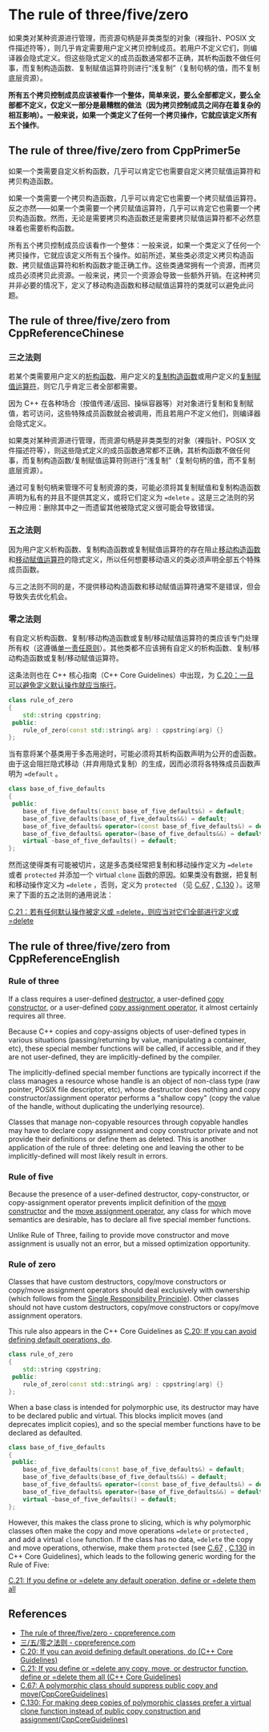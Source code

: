 # The rule of three/five/zero

如果类对某种资源进行管理，而资源句柄是非类类型的对象（裸指针、POSIX 文件描述符等），则几乎肯定需要用户定义拷贝控制成员。若用户不定义它们，则编译器会隐式定义。但这些隐式定义的成员函数通常都不正确，其析构函数不做任何事，而复制构造函数、复制赋值运算符则进行“浅复制”（复制句柄的值，而不复制底层资源）。

**所有五个拷贝控制成员应该被看作一个整体，简单来说，要么全部都定义，要么全部都不定义，仅定义一部分是最糟糕的做法（因为拷贝控制成员之间存在着复杂的相互影响）。一般来说，如果一个类定义了任何一个拷贝操作，它就应该定义所有五个操作**。

## The rule of three/five/zero from CppPrimer5e

如果一个类需要自定义析构函数，几乎可以肯定它也需要自定义拷贝赋值运算符和拷贝构造函数。

如果一个类需要一个拷贝构造函数，几乎可以肯定它也需要一个拷贝赋值运算符。反之亦然——如果一个类需要一个拷贝赋值运算符，几乎可以肯定它也需要一个拷贝构造函数。然而，无论是需要拷贝构造函数还是需要拷贝赋值运算符都不必然意味着也需要析构函数。

所有五个拷贝控制成员应该看作一个整体：一般来说，如果一个类定义了任何一个拷贝操作，它就应该定义所有五个操作。如前所述，某些类必须定义拷贝构造函数、拷贝赋值运算符和析构函数才能正确工作。这些类通常拥有一个资源，而拷贝成员必须拷贝此资源。一般来说，拷贝一个资源会导致一些额外开销。在这种拷贝并非必要的情况下，定义了移动构造函数和移动赋值运算符的类就可以避免此问题。

## The rule of three/five/zero from CppReferenceChinese

### 三之法则

若某个类需要用户定义的[析构函数](https://zh.cppreference.com/w/cpp/language/destructor)、用户定义的[复制构造函数](https://zh.cppreference.com/w/cpp/language/copy_constructor)或用户定义的[复制赋值运算符](https://zh.cppreference.com/w/cpp/language/copy_assignment)，则它几乎肯定三者全部都需要。

因为 C++ 在各种场合（按值传递/返回、操纵容器等）对对象进行复制和复制赋值，若可访问，这些特殊成员函数就会被调用，而且若用户不定义他们，则编译器会隐式定义。

如果类对某种资源进行管理，而资源句柄是非类类型的对象（裸指针、POSIX 文件描述符等），则这些隐式定义的成员函数通常都不正确，其析构函数不做任何事，而复制构造函数/复制赋值运算符则进行“浅复制”（复制句柄的值，而不复制底层资源）。

通过可复制句柄来管理不可复制资源的类，可能必须将其复制赋值和复制构造函数声明为私有的并且不提供其定义，或将它们定义为 `=delete` 。这是三之法则的另一种应用：删除其中之一而遗留其他被隐式定义很可能会导致错误。

### 五之法则

因为用户定义析构函数、复制构造函数或复制赋值运算符的存在阻止[移动构造函数](https://zh.cppreference.com/w/cpp/language/move_constructor)和[移动赋值运算符](https://zh.cppreference.com/w/cpp/language/move_assignment)的隐式定义，所以任何想要移动语义的类必须声明全部五个特殊成员函数。

与三之法则不同的是，不提供移动构造函数和移动赋值运算符通常不是错误，但会导致失去优化机会。

### 零之法则

有自定义析构函数、复制/移动构造函数或复制/移动赋值运算符的类应该专门处理所有权（这遵循[单一责任原则](https://en.wikipedia.org/wiki/Single_responsibility_principle)）。其他类都不应该拥有自定义的析构函数、复制/移动构造函数或复制/移动赋值运算符。

这条法则也在 C++ 核心指南（C++ Core Guidelines）中出现，为 [C.20：一旦可以避免定义默认操作就应当施行](https://github.com/isocpp/CppCoreGuidelines/blob/master/CppCoreGuidelines.md#Rc-zero)。

```cpp
class rule_of_zero
{
    std::string cppstring;
 public:
    rule_of_zero(const std::string& arg) : cppstring(arg) {}
};
```

当有意将某个基类用于多态用途时，可能必须将其析构函数声明为公开的虚函数。由于这会阻拦隐式移动（并弃用隐式复制）的生成，因而必须将各特殊成员函数声明为 `=default` 。

```cpp
class base_of_five_defaults
{
 public:
    base_of_five_defaults(const base_of_five_defaults&) = default;
    base_of_five_defaults(base_of_five_defaults&&) = default;
    base_of_five_defaults& operator=(const base_of_five_defaults&) = default;
    base_of_five_defaults& operator=(base_of_five_defaults&&) = default;
    virtual ~base_of_five_defaults() = default;
};
```

然而这使得类有可能被切片，这是多态类经常把复制和移动操作定义为 `=delete` 或者 `protected` 并添加一个 virtual `clone` 函数的原因。如果类没有数据，把复制和移动操作定义为 `=delete` ，否则，定义为 `protected` （见 [C.67](https://github.com/isocpp/CppCoreGuidelines/blob/master/CppCoreGuidelines.md#Rc-copy-virtual) , [C.130](https://github.com/isocpp/CppCoreGuidelines/blob/master/CppCoreGuidelines.md#Rh-copy) ）。这带来了下面的五之法则的通用说法：

[C.21：若有任何默认操作被定义或 =delete，则应当对它们全部进行定义或 =delete](https://github.com/isocpp/CppCoreGuidelines/blob/master/CppCoreGuidelines.md#Rc-five)

## The rule of three/five/zero from CppReferenceEnglish

### Rule of three

If a class requires a user-defined [destructor](https://en.cppreference.com/w/cpp/language/destructor), a user-defined [copy constructor](https://en.cppreference.com/w/cpp/language/copy_constructor), or a user-defined [copy assignment operator](https://en.cppreference.com/w/cpp/language/as_operator), it almost certainly requires all three.

Because C++ copies and copy-assigns objects of user-defined types in various situations (passing/returning by value, manipulating a container, etc), these special member functions will be called, if accessible, and if they are not user-defined, they are implicitly-defined by the compiler.

The implicitly-defined special member functions are typically incorrect if the class manages a resource whose handle is an object of non-class type (raw pointer, POSIX file descriptor, etc), whose destructor does nothing and copy constructor/assignment operator performs a "shallow copy" (copy the value of the handle, without duplicating the underlying resource).

Classes that manage non-copyable resources through copyable handles may have to declare copy assignment and copy constructor private and not provide their definitions or define them as deleted. This is another application of the rule of three: deleting one and leaving the other to be implicitly-defined will most likely result in errors.

### Rule of five

Because the presence of a user-defined destructor, copy-constructor, or copy-assignment operator prevents implicit definition of the [move constructor](https://en.cppreference.com/w/cpp/language/move_constructor) and the [move assignment operator](https://en.cppreference.com/w/cpp/language/move_operator), any class for which move semantics are desirable, has to declare all five special member functions.

Unlike Rule of Three, failing to provide move constructor and move assignment is usually not an error, but a missed optimization opportunity.

### Rule of zero

Classes that have custom destructors, copy/move constructors or copy/move assignment operators should deal exclusively with ownership (which follows from the [Single Responsibility Principle](https://en.wikipedia.org/wiki/Single_responsibility_principle)). Other classes should not have custom destructors, copy/move constructors or copy/move assignment operators.

This rule also appears in the C++ Core Guidelines as [C.20: If you can avoid defining default operations, do](https://github.com/isocpp/CppCoreGuidelines/blob/master/CppCoreGuidelines.md#Rc-zero).

```cpp
class rule_of_zero
{
    std::string cppstring;
 public:
    rule_of_zero(const std::string& arg) : cppstring(arg) {}
};
```

When a base class is intended for polymorphic use, its destructor may have to be declared public and virtual. This blocks implicit moves (and deprecates implicit copies), and so the special member functions have to be declared as defaulted.

```cpp
class base_of_five_defaults
{
 public:
    base_of_five_defaults(const base_of_five_defaults&) = default;
    base_of_five_defaults(base_of_five_defaults&&) = default;
    base_of_five_defaults& operator=(const base_of_five_defaults&) = default;
    base_of_five_defaults& operator=(base_of_five_defaults&&) = default;
    virtual ~base_of_five_defaults() = default;
};
```

However, this makes the class prone to slicing, which is why polymorphic classes often make the copy and move operations  `=delete` or `protected` , and add a virtual `clone` function. If the class has no data, `=delete` the copy and move operations, otherwise, make them  `protected`  (see [C.67](https://github.com/isocpp/CppCoreGuidelines/blob/master/CppCoreGuidelines.md#Rc-copy-virtual) , [C.130](https://github.com/isocpp/CppCoreGuidelines/blob/master/CppCoreGuidelines.md#Rh-copy) in C++ Core Guidelines), which leads to the following generic wording for the Rule of Five:

[C.21: If you define or =delete any default operation, define or =delete them all](https://github.com/isocpp/CppCoreGuidelines/blob/master/CppCoreGuidelines.md#Rc-five) 



## References

- [The rule of three/five/zero - cppreference.com](https://en.cppreference.com/w/cpp/language/rule_of_three)
- [三/五/零之法则 - cppreference.com](https://zh.cppreference.com/w/cpp/language/rule_of_three)
- [C.20: If you can avoid defining default operations, do (C++ Core Guidelines)](http://isocpp.github.io/CppCoreGuidelines/CppCoreGuidelines#c20-if-you-can-avoid-defining-default-operations-do)
- [C.21: If you define or =delete any copy, move, or destructor function, define or =delete them all (C++ Core Guidelines)](http://isocpp.github.io/CppCoreGuidelines/CppCoreGuidelines#c21-if-you-define-or-delete-any-copy-move-or-destructor-function-define-or-delete-them-all) 
- [C.67: A polymorphic class should suppress public copy and move(CppCoreGuidelines)](https://github.com/isocpp/CppCoreGuidelines/blob/master/CppCoreGuidelines.md#Rc-copy-virtual) 
- [C.130: For making deep copies of polymorphic classes prefer a virtual clone function instead of public copy construction and assignment(CppCoreGuidelines)](https://github.com/isocpp/CppCoreGuidelines/blob/master/CppCoreGuidelines.md#Rh-copy) 

